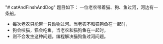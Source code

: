 "# catAndFinshAndDog" 
题目如下：
一位老农带着猫、狗、鱼过河，河边有一条船，
* 每次老农只能带一只动物过河。当老农不和猫狗鱼在一起时，
* 狗会咬猫，猫会吃鱼，当老农和猫狗鱼在一起时，
* 则不会发生这种问题。编程解决猫狗鱼过河问题。
